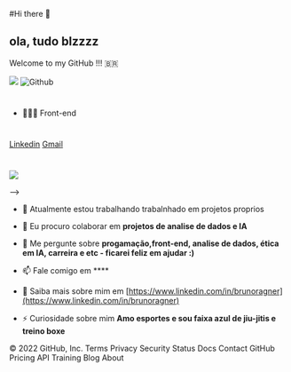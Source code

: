 #Hi there 👋 

## ola, tudo  blzzzz 
Welcome to my GitHub !!! 🇧🇷 

![](https://visitor-badge.laobi.icu/badge?page_id=BrunoRagenr.BrunoRagner) ![Github](https://img.shields.io/github/followers/BrunoRagner?label=Follow&style=social)




#
-   👨🏻‍💻 Front-end 
#


[Linkedin](https://www.linkedin.com/in/bruno-ragner-ab295a206/) 
[Gmail](brunooragnner@gmail.com)


#
<img align="center" src="https://github-readme-stats.vercel.app/api/top-langs/?username=BrunoRagner&theme=light">



-->

- 🔭 Atualmente estou trabalhando trabalnhado em projetos proprios
- 👯 Eu procuro colaborar em **projetos de analise de dados e IA**

- 💬 Me pergunte sobre **progamação,front-end,  analise de dados, ética em IA, carreira e etc - ficarei feliz em ajudar :)**
- 📫 Fale comigo em ****
- 📄 Saiba mais sobre mim em [https://www.linkedin.com/in/brunoragner](https://www.linkedin.com/in/brunoragner)
- ⚡ Curiosidade sobre mim **Amo esportes e sou faixa  azul de jiu-jitis e treino boxe**

© 2022 GitHub, Inc.
Terms
Privacy
Security
Status
Docs
Contact GitHub
Pricing
API
Training
Blog
About
